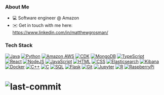 ### About Me
- 💻 Software engineer @ Amazon
- ✉️ Get in touch with me here: https://www.linkedin.com/in/matthewgrosman/

### Tech Stack
[![Java](https://img.shields.io/badge/Java-ED8B00?style=for-the-badge&logo=openjdk&logoColor=white)](https://www.java.com/en/)
[![Python](https://img.shields.io/badge/-Python-000000?style=for-the-badge&color=1B89FE&logo=Python&logoColor=FCFC1A)](https://www.python.org/)
[![Amazon AWS](https://img.shields.io/badge/Amazon_AWS-FF9900?style=for-the-badge&logo=amazonaws&logoColor=white)](https://aws.amazon.com/)
[![CDK](https://img.shields.io/badge/-AWS%20CDK-000000?style=for-the-badge&color=0a375a&logo=AmazonAWS&logoColor=FF9027)](https://aws.amazon.com/cdk/)
[![MongoDB](https://img.shields.io/badge/-MongoDB-000000?style=for-the-badge&color=4DB33D&logo=MongoDB&logoColor=FFFFFF)](https://www.mongodb.com/)
[![TypeScript](https://img.shields.io/badge/TypeScript-007ACC?style=for-the-badge&logo=typescript&logoColor=white)](https://www.typescriptlang.org/)
[![React](https://img.shields.io/badge/React-20232A?style=for-the-badge&logo=react&logoColor=61DAFB)](https://react.dev/)
[![NodeJS](https://img.shields.io/badge/Node.js-43853D?style=for-the-badge&logo=node.js&logoColor=white)](https://nodejs.org/en/)
[![JavaScript](https://img.shields.io/badge/-JavaScript-000000?style=for-the-badge&color=FCFC04&logo=JavaScript&logoColor=222020)](https://www.javascript.com/)
[![HTML](https://img.shields.io/badge/HTML-239120?style=for-the-badge&logo=html5&logoColor=white)](https://developer.mozilla.org/en-US/docs/Web/HTML)
[![CSS](https://img.shields.io/badge/CSS-239120?&style=for-the-badge&logo=css3&logoColor=white)](https://developer.mozilla.org/en-US/docs/Web/CSS)
[![Elasticsearch](https://img.shields.io/badge/-Elasticsearch-000000?style=for-the-badge&color=E4ECE3&logo=elasticsearch&logoColor=29D50E)](https://www.elastic.co/)
[![Kibana](https://img.shields.io/badge/-Kibana-000000?style=for-the-badge&color=E4ECE3&logo=kibana&logoColor=29D50E)](https://www.elastic.co/kibana/)
[![Docker](https://img.shields.io/badge/docker-%230db7ed.svg?style=for-the-badge&logo=docker&logoColor=white)](https://www.docker.com/)
[![C++](https://img.shields.io/badge/-C++-000000?style=for-the-badge&color=1A80D5&logo=cplusplus&logoColor=FFFFFF)](https://cplusplus.com/)
[![C](https://img.shields.io/badge/-C-000000?style=for-the-badge&color=000000&logo=c&logoColor=FFFFFF)](https://www.cprogramming.com/)
[![SQL](https://img.shields.io/badge/-SQL-000000?style=for-the-badge&color=FF5A5A&logo=MySQL&logoColor=222020)](https://www.mysql.com/)
[![Flask](https://img.shields.io/badge/-Flask-000000?style=for-the-badge&color=1B89FE&logo=flask&logoColor=FCFC1A)](https://flask.palletsprojects.com/en/2.2.x/)
[![Git](http://img.shields.io/badge/-Git-000000?style=for-the-badge&color=E892C5&logo=Git&logoColor=000000)](https://git-scm.com/)
[![Jupyter](http://img.shields.io/badge/-Jupyter-000000?style=for-the-badge&color=C48D26&logo=Jupyter&logoColor=000000)](https://jupyter.org/)
[![R](http://img.shields.io/badge/-R-000000?style=for-the-badge&color=1B89FE&logo=r&logoColor=000000)](https://www.r-project.org/)
[![RaspberryPi](https://img.shields.io/badge/-RaspberryPi-C51A4A?style=for-the-badge&logo=Raspberry-Pi)](https://www.raspberrypi.org/)


# ![last-commit](https://img.shields.io/github/last-commit/matthewgrosman/exoskeletion.svg)
